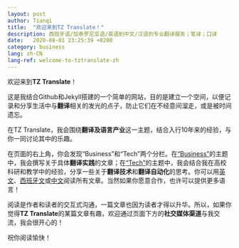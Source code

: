 ```yaml
---
layout: post
author: Tianqi
title:  "欢迎来到TZ Translate！"
description: 西班牙语/加泰罗尼亚语/英语到中文/汉语的专业翻译服务；笔译；口译
date:   2020-08-01 23:25:39 +0200
category: business
lang: zh-CN
lang-ref: welcome-to-tztranslate-zh
---
```

欢迎来到<b>TZ Translate</b>！<br>

这是我结合Github和Jekyll搭建的一个简单的网站，目的是建立一个空间，以便记录和分享生活中与<b>翻译</b>相关的发光的点子，防止它们在不经意间溜走，或是被时间遗忘。<br>

在TZ Translate，我会围绕<b>翻译及语言产业</b>这一主题，结合入行10年来的经验，与你一同讨论其中的乐趣。

在页面的右上角，你会发现“Business”和“Tech”两个分栏。在[“Business”](https://tztranslate.com/blog-business/)的主题中，我会撰写关于具体<b>翻译实践</b>的文章；在[“Tech”](https://tztranslate.com/blog-tech/)的主题中，我会结合我在高校科研和教学中的经验，分享一些关于<b>翻译技术</b>和<b>翻译自动化</b>的思考。你可以用[英文](https://tztranslate.com/en/business/2020/08/01/welcome-to-tztranslate.html)、[西班牙文](https://tztranslate.com/es/business/2020/08/01/bienvenido-a-tztranslate.html)或[中文](https://tztranslate.com/zh-cn/business/2020/08/01/welcome-to-tztranslate-zh.html)阅读所有文章。当然如果你愿意合作，也许可以提供更多语言！

阅读是作者和读者的交互式沟通，一篇文章也因为读者才得以升华。所以，如果你觉得<b>TZ Translate</b>的某篇文章有趣，欢迎通过页面下方的<b>社交媒体渠道</b>与我交流，我会很开心的！

祝你阅读愉快！